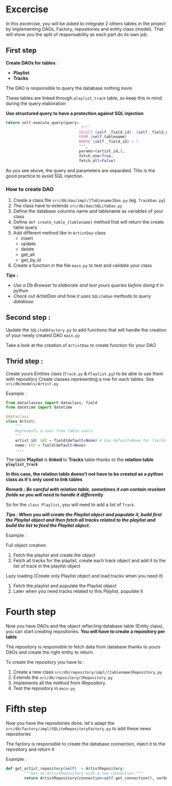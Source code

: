 # Excercise

In this excercise, you will be asked to integrate 2 others tables in the project by implementing DAOs, Factory, repositories and entity class (model).
That will show you the split of responsability as each part do its own job.

## First step

**Create DAOs for tables** : 
- **Playlist**
- **Tracks**

The DAO is responsible to query the database nothing more.

These tables are linked through ```playlist_track``` table, so keep this in mind during the query elaboration

**Use structured query to have a protection against SQL injection**
```python
return self.execute_query(query= 
                                 f"""
                                SELECT {self._field_id}, {self._field_name}
                                FROM {self.tablename}
                                WHERE {self._field_id} = ?
                                """, 
                                params=(artist_id,), 
                                fetch_one=True, 
                                fetch_all=False)
```

As you see above, the query and parameters are separated. This is the good practice to avoid SQL injection.


### How to create DAO

1. Create a class file ```src/db/dao/impl/[Tablename]Dao.py``` (eg. ```TrackDao.py```)
2. The class have to extends ```src/db/dao/SQLiteDao.py```
3. Define the database columns name and tablename as variables of your class
4. Define ```def create_table_[tablename]``` method that will return the create table query
3. Add different method like in ```ArtistDao``` class
    - insert
    - update
    - delete
    - get_all
    - get_by_id
4. Create a function in the file ```main.py``` to test and validate your class

***Tips :***
 - *Use a Db Browser to elaborate and test yours queries before doing it in python*
 - *Check out ArtistDao and how it uses ```SQLiteDao``` methods to query database*

## Second step : 

Update the ```SQLiteDbFactory.py``` to add functions that will handle the creation of your newly created DAO ```main.py```

Take a look at the creation of ```ArtistDao``` to create function for your DAO

## Thrid step : 

Create yours Entities class (```Track.py``` & ```Playlist.py```) to be able to use them with repository
Create classes representing a row for each tables. See ```src/db/models/Artist.py```

Example : 
```python
from dataclasses import dataclass, field
from datetime import datetime

@dataclass
class Artist:
    """
    Represents a user from Table users.
    """
    artist_id: int = field(default=None) # Use default=None for fields that might be auto-generated by DB
    name: str = field(default=None)
    ....
```

The table **Playlist** is **linked** to **Tracks** table thanks to the **relation table ``` playlist_track ```**

**In this case, the relation table doesn't not have to be created as a python class as it's only used to link tables**

***Remark : Be careful with relation table, sometimes it can contain revelant fields so you will need to handle it differently***

So for the ```class Playlist```, you will need to add a list of ```Track```.

***Tips : When you will create the Playlist object and populate it, build first the Playlist object and then fetch all tracks related to the playlist and build the list to feed the Playlist object.***

Example : 

Full object creation

1. Fetch the playlist and create the object
2. Fetch all tracks for the playlist, create each track object and add it to the list of track in the playlist object

Lazy loading (Create only Playlist object and load tracks when you need it)

1. Fetch the playlist and populate the Playlist object
2. Later when you need tracks related to this Playlist, populate it


# Fourth step

Now you have DAOs and the object reflecting database table (Entity class), you can start creating repositories. **You will have to create a repository per table**

The repository is responsible to fetch data from database thanks to yours DAOs and create the right entity to return.

To create the repository you have to : 
1. Create a new class ```src/db/repository/impl/[tablename]Repository.py```
2. Extends the ```src/db/repository/IRepository.py```
3. Implements all the method from IRepository
4. Test the repository in ```main.py```



# Fifth step

Now you have the repositories done, let's adapt the ```src/db/factory/impl/SQLiteRepositoryFactory.py``` to add these news repositories

The factory is responsible to create the database connection, inject it to the repository and return it

Example : 

```python
def get_artist_repository(self) -> ArtistRepository:
        """Get an ArtistRepository with a new connection."""
        return ArtistRepository(connection=self.get_connection(), verbose=self.verbose)
```




